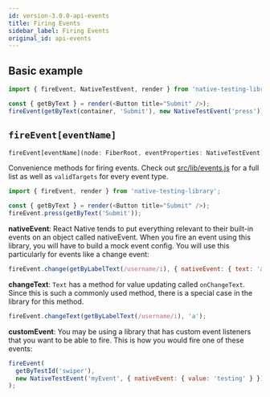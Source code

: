 ```yaml
---
id: version-3.0.0-api-events
title: Firing Events
sidebar_label: Firing Events
original_id: api-events
---
```


## Basic example

```javascript
import { fireEvent, NativeTestEvent, render } from 'native-testing-library';

const { getByText } = render(<Button title="Submit" />);
fireEvent(getByText(container, 'Submit'), new NativeTestEvent('press'));
```

## `fireEvent[eventName]`

```typescript
fireEvent[eventName](node: FiberRoot, eventProperties: NativeTestEvent)
```

Convenience methods for firing events. Check out
[src/lib/events.js](https://github.com/testing-library/native-testing-library/blob/master/src/lib/events.js)
for a full list as well as `validTargets` for every event type.

```javascript
import { fireEvent, render } from 'native-testing-library';

const { getByText } = render(<Button title="Submit" />);
fireEvent.press(getByText('Submit'));
```

**nativeEvent**: React Native tends to put everything relevant to their built-in events on an object
called nativeEvent. When you fire an event using this library, you will have to build a mock event
config. You will use this particularly for events like a change event:

```javascript
fireEvent.change(getByLabelText(/username/i), { nativeEvent: { text: 'a' } });
```

**changeText**: `Text` has a method for value updating called `onChangeText`. Since this is such a
commonly used method, there is a special case in the library for this method.

```javascript
fireEvent.changeText(getByLabelText(/username/i), 'a');
```

**customEvent**: You may be using a library that has custom event listeners that you want to be able
to fire. This is how you would fire one of these events:

```javascript
fireEvent(
  getByTestId('swiper'),
  new NativeTestEvent('myEvent', { nativeEvent: { value: 'testing' } }),
);
```
